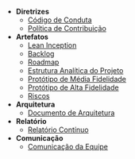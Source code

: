 - **Diretrizes**
    - [Código de Conduta](./CODE_OF_CONDUCT.md)
    - [Política de Contribuição](./CONTRIBUTING.md)
- **Artefatos**
    - [Lean Inception](./lean/quadro_lean.md)
    - [Backlog](./backlog/backlog.md)
    - [Roadmap](./roadmap/roadmap.md)
    - [Estrutura Analítica do Projeto](./eap/eap.md)
    - [Protótipo de Média Fidelidade](./prototipos/media_fidelidade.md)
    - [Protótipo de Alta Fidelidade](./prototipos/alta_fidelidade.md)
    - [Riscos](./riscos/riscos.md)
- **Arquitetura**
    - [Documento de Arquitetura](./arquitetura/arquitetura.md)
- **Relatório**
    - [Relatório Contínuo](./relatorio/relatorio.md)
- **Comunicação**
    - [Comunicação da Equipe](./comunicacao/comunicacao.md)

